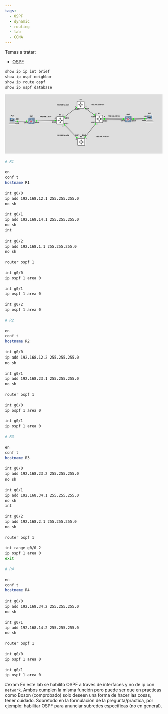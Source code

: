 ```yaml
---
tags:
  - OSPF
  - dynamic
  - routing
  - lab
  - CCNA
---
```

Temas a tratar:
- [OSPF](OSPF.md) 

``` bash
show ip ip int brief
show ip ospf neighbor 
show ip route ospf 
show ip ospf database
```

![](_anexos_/Screenshot%20from%202024-02-12%2013-13-00.png)

``` bash
# R1

en
conf t
hostname R1

int g0/0
ip add 192.168.12.1 255.255.255.0
no sh

int g0/1
ip add 192.168.14.1 255.255.255.0 
no sh
int 

int g0/2
ip add 192.168.1.1 255.255.255.0 
no sh

router ospf 1

int g0/0
ip ospf 1 area 0

int g0/1
ip ospf 1 area 0

int g0/2
ip ospf 1 area 0

# R2 

en
conf t
hostname R2

int g0/0
ip add 192.168.12.2 255.255.255.0
no sh

int g0/1
ip add 192.168.23.1 255.255.255.0 
no sh

router ospf 1

int g0/0
ip ospf 1 area 0

int g0/1
ip ospf 1 area 0

# R3

en
conf t
hostname R3

int g0/0
ip add 192.168.23.2 255.255.255.0
no sh

int g0/1
ip add 192.168.34.1 255.255.255.0 
no sh
int 

int g0/2
ip add 192.168.2.1 255.255.255.0 
no sh

router ospf 1

int range g0/0-2
ip ospf 1 area 0
exit

# R4

en
conf t
hostname R4

int g0/0
ip add 192.168.34.2 255.255.255.0
no sh

int g0/1
ip add 192.168.14.2 255.255.255.0 
no sh

router ospf 1

int g0/0
ip ospf 1 area 0

int g0/1
ip ospf 1 area 0

```

#exam En este lab se habilito OSPF a través de interfaces y no de ip con `network`. Ambos cumplen la misma función pero puede ser que en practicas como Boson (comprobado) solo deseen una forma de hacer las cosas, tener cuidado. Sobretodo en la formulación de la pregunta/practica, por ejemplo: habilitar OSPF para anunciar subredes especificas (no en general). 